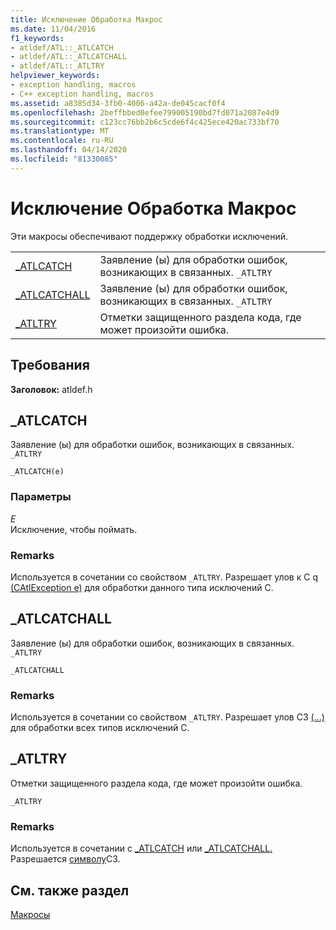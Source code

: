 ```yaml
---
title: Исключение Обработка Макрос
ms.date: 11/04/2016
f1_keywords:
- atldef/ATL::_ATLCATCH
- atldef/ATL::_ATLCATCHALL
- atldef/ATL::_ATLTRY
helpviewer_keywords:
- exception handling, macros
- C++ exception handling, macros
ms.assetid: a8385d34-3fb0-4006-a42a-de045cacf0f4
ms.openlocfilehash: 2beffbbed0efee799005190bd7fd071a2087e4d9
ms.sourcegitcommit: c123cc76bb2b6c5cde6f4c425ece420ac733bf70
ms.translationtype: MT
ms.contentlocale: ru-RU
ms.lasthandoff: 04/14/2020
ms.locfileid: "81330085"
---
```

# <a name="exception-handling-macros"></a>Исключение Обработка Макрос

Эти макросы обеспечивают поддержку обработки исключений.

|||
|-|-|
|[_ATLCATCH](#_atlcatch)|Заявление (ы) для обработки ошибок, возникающих в связанных. `_ATLTRY`|
|[_ATLCATCHALL](#_atlcatchall)|Заявление (ы) для обработки ошибок, возникающих в связанных. `_ATLTRY`|
|[_ATLTRY](#_atltry)|Отметки защищенного раздела кода, где может произойти ошибка.|

## <a name="requirements"></a>Требования

**Заголовок:** atldef.h

## <a name="_atlcatch"></a><a name="_atlcatch"></a>_ATLCATCH

Заявление (ы) для обработки ошибок, возникающих в связанных. `_ATLTRY`

```
_ATLCATCH(e)
```

### <a name="parameters"></a>Параметры

*E*<br/>
Исключение, чтобы поймать.

### <a name="remarks"></a>Remarks

Используется в сочетании со свойством `_ATLTRY`. Разрешает улов к C q [(CAtlException e)](../../cpp/try-throw-and-catch-statements-cpp.md) для обработки данного типа исключений C.

## <a name="_atlcatchall"></a><a name="_atlcatchall"></a>_ATLCATCHALL

Заявление (ы) для обработки ошибок, возникающих в связанных. `_ATLTRY`

```
_ATLCATCHALL
```

### <a name="remarks"></a>Remarks

Используется в сочетании со свойством `_ATLTRY`. Разрешает улов СЗ [(...)](../../cpp/try-throw-and-catch-statements-cpp.md) для обработки всех типов исключений C.

## <a name="_atltry"></a><a name="_atltry"></a>_ATLTRY

Отметки защищенного раздела кода, где может произойти ошибка.

```
_ATLTRY
```

### <a name="remarks"></a>Remarks

Используется в сочетании с [_ATLCATCH](#_atlcatch) или [_ATLCATCHALL.](#_atlcatchall) Разрешается [символу](../../cpp/try-throw-and-catch-statements-cpp.md)СЗ.

## <a name="see-also"></a>См. также раздел

[Макросы](../../atl/reference/atl-macros.md)
